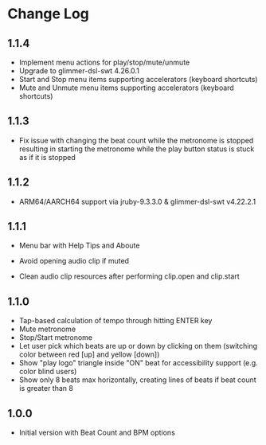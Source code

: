 # Change Log

## 1.1.4

- Implement menu actions for play/stop/mute/unmute
- Upgrade to glimmer-dsl-swt 4.26.0.1
- Start and Stop menu items supporting accelerators (keyboard shortcuts)
- Mute and Unmute menu items supporting accelerators (keyboard shortcuts)

## 1.1.3

- Fix issue with changing the beat count while the metronome is stopped resulting in starting the metronome while the play button status is stuck as if it is stopped

## 1.1.2

- ARM64/AARCH64 support via jruby-9.3.3.0 & glimmer-dsl-swt v4.22.2.1

## 1.1.1

- Menu bar with Help Tips and Aboute

- Avoid opening audio clip if muted
- Clean audio clip resources after performing clip.open and clip.start

## 1.1.0

- Tap-based calculation of tempo through hitting ENTER key
- Mute metronome
- Stop/Start metronome
- Let user pick which beats are up or down by clicking on them (switching color between red [up] and yellow [down])
- Show "play logo" triangle inside "ON" beat for accessibility support (e.g. color blind users)
- Show only 8 beats max horizontally, creating lines of beats if beat count is greater than 8

## 1.0.0

- Initial version with Beat Count and BPM options
